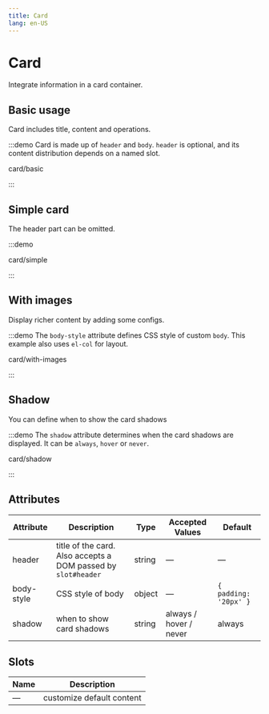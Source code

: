 ```yaml
---
title: Card
lang: en-US
---
```


# Card

Integrate information in a card container.

## Basic usage

Card includes title, content and operations.

:::demo Card is made up of `header` and `body`. `header` is optional, and its content distribution depends on a named slot.

card/basic

:::

## Simple card

The header part can be omitted.

:::demo

card/simple

:::

## With images

Display richer content by adding some configs.

:::demo The `body-style` attribute defines CSS style of custom `body`. This example also uses `el-col` for layout.

card/with-images

:::

## Shadow

You can define when to show the card shadows

:::demo The `shadow` attribute determines when the card shadows are displayed. It can be `always`, `hover` or `never`.

card/shadow

:::

## Attributes

| Attribute  | Description                                                   | Type   | Accepted Values        | Default               |
| ---------- | ------------------------------------------------------------- | ------ | ---------------------- | --------------------- |
| header     | title of the card. Also accepts a DOM passed by `slot#header` | string | —                      | —                     |
| body-style | CSS style of body                                             | object | —                      | `{ padding: '20px' }` |
| shadow     | when to show card shadows                                     | string | always / hover / never | always                |

## Slots

| Name | Description               |
| ---- | ------------------------- |
| —    | customize default content |
